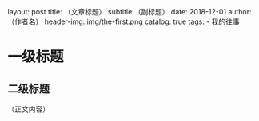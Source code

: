
layout:     post
title:      （文章标题）
subtitle:（副标题）
date:       2018-12-01
author: （作者名）
header-img: img/the-first.png
catalog:   true
tags:    - 我的往事

# 一级标题
## 二级标题
（正文内容）

